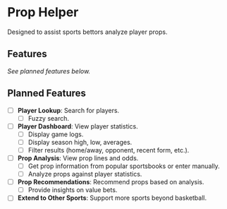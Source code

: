 # Prop Helper

Designed to assist sports bettors analyze player props.


## Features

*See planned features below.*


## Planned Features

- [ ] **Player Lookup**: Search for players.
  - [ ] Fuzzy search.
- [ ] **Player Dashboard**: View player statistics.
  - [ ] Display game logs.
  - [ ] Display season high, low, averages.
  - [ ] Filter results (home/away, opponent, recent form, etc.).
- [ ] **Prop Analysis**: View prop lines and odds.
  - [ ] Get prop information from popular sportsbooks or enter manually.
  - [ ] Analyze props against player statistics.
- [ ] **Prop Recommendations**: Recommend props based on analysis.
  - [ ] Provide insights on value bets.
- [ ] **Extend to Other Sports**: Support more sports beyond basketball.
